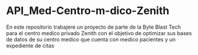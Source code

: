 # API_Med-Centro-m-dico-Zenith
En este repositorio trabajere un proyecto de parte de la Byte Blast Tech para el centro medico privado Zenith con el objetivo de optimizar sus bases de datos de su centro medico que cuenta con medico pacientes y un expediente de citas 
